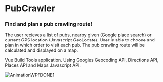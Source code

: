 # PubCrawler

### Find and plan a pub crawling route! 

The user recieves a list of pubs, nearby given (Google place search) or current GPS location (Javascript GeoLocate). User is able to choose and plan in which order to visit each pub. The pub crawling route will be calculated and displayed on a map.

Vue Build Tools application. Using Googles Geocoding API, Directions API, Places API and Maps Javascript API. 

![AnimationWPFDONE1](https://user-images.githubusercontent.com/91784084/164287726-1a655876-5495-4479-a19d-b854edacad1a.gif)



